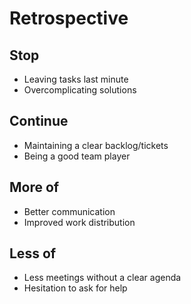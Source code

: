 # Retrospective

## Stop
- Leaving tasks last minute
- Overcomplicating solutions

## Continue
- Maintaining a clear backlog/tickets
- Being a good team player

## More of
- Better communication
- Improved work distribution

## Less of
- Less meetings without a clear agenda
- Hesitation to ask for help
